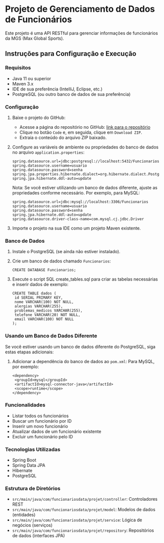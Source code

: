 # Projeto de Gerenciamento de Dados de Funcionários

Este projeto é uma API RESTful para gerenciar informações de funcionários da MGS (Max Global Sports).

## Instruções para Configuração e Execução

### Requisitos
- Java 11 ou superior
- Maven 3.x
- IDE de sua preferência (IntelliJ, Eclipse, etc.)
- PostgreSQL (ou outro banco de dados de sua preferência)

### Configuração

1. Baixe o projeto do GitHub:
   - Acesse a página do repositório no GitHub: [link para o repositório](https://github.com/seu-usuario/TrabalhoJavaA)
   - Clique no botão `Code` e, em seguida, clique em `Download ZIP`.
   - Extraia o conteúdo do arquivo ZIP baixado.

2. Configure as variáveis de ambiente ou propriedades do banco de dados no arquivo `application.properties`:
   ```
   spring.datasource.url=jdbc:postgresql://localhost:5432/Funcionarios
   spring.datasource.username=usuario
   spring.datasource.password=senha
   spring.jpa.properties.hibernate.dialect=org.hibernate.dialect.PostgreSQLDialect
   spring.jpa.hibernate.ddl-auto=update
   ```
   Nota: Se você estiver utilizando um banco de dados diferente, ajuste as propriedades conforme necessário. Por exemplo, para MySQL:
   ```
   spring.datasource.url=jdbc:mysql://localhost:3306/Funcionarios
   spring.datasource.username=usuario
   spring.datasource.password=senha
   spring.jpa.hibernate.ddl-auto=update
   spring.datasource.driver-class-name=com.mysql.cj.jdbc.Driver
   ```
3. Importe o projeto na sua IDE como um projeto Maven existente.

### Banco de Dados
   1. Instale o PostgreSQL (se ainda não estiver instalado).

   2. Crie um banco de dados chamado `Funcionarios`:
      ```
      CREATE DATABASE Funcionarios;
      ```
   3. Execute o script SQL create_tables.sql para criar as tabelas necessárias e inserir dados de exemplo:
      ```
      CREATE TABLE dados (
       id SERIAL PRIMARY KEY,
       nome VARCHAR(100) NOT NULL,
       alergias VARCHAR(255),
       problemas_medicos VARCHAR(255),
       telefone VARCHAR(20) NOT NULL,
       email VARCHAR(100) NOT NULL
      );
      ```
### Usando um Banco de Dados Diferente
   Se você estiver usando um banco de dados diferente do PostgreSQL, siga estas etapas adicionais:

   1. Adicionar a dependência do banco de dados ao `pom.xml`:
      Para MySQL, por exemplo:
      ```
      <dependency>
       <groupId>mysql</groupId>
       <artifactId>mysql-connector-java</artifactId>
       <scope>runtime</scope>
      </dependency>
      ```
### Funcionalidades
* Listar todos os funcionários
* Buscar um funcionário por ID
* Inserir um novo funcionário
* Atualizar dados de um funcionário existente
* Excluir um funcionário pelo ID
### Tecnologias Utilizadas
* Spring Boot
* Spring Data JPA
* Hibernate
* PostgreSQL 
### Estrutura de Diretórios
* `src/main/java/com/funcionariosdata/projet/controller`: Controladores REST
* `src/main/java/com/funcionariosdata/projet/model`: Modelos de dados (entidades)
* `src/main/java/com/funcionariosdata/projet/service`: Lógica de negócios (serviços)
* `src/main/java/com/funcionariosdata/projet/repository`: Repositórios de dados (interfaces JPA)

      
